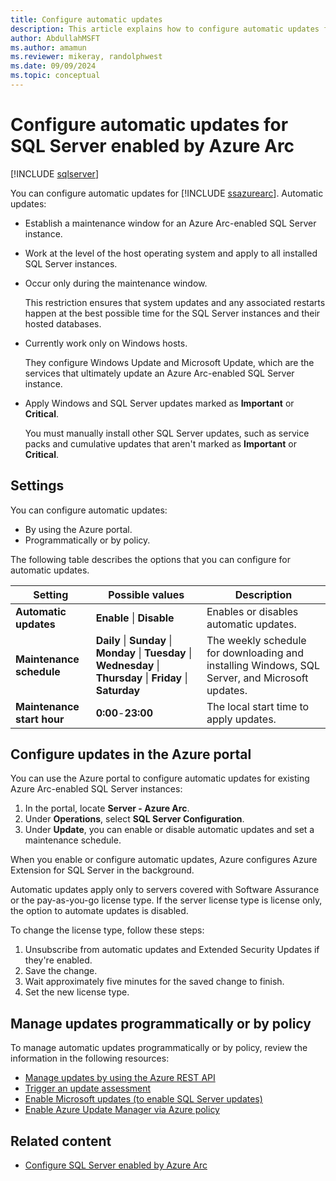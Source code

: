 ```yaml
---
title: Configure automatic updates
description: This article explains how to configure automatic updates for SQL Server enabled by Azure Arc.
author: AbdullahMSFT
ms.author: amamun
ms.reviewer: mikeray, randolphwest
ms.date: 09/09/2024
ms.topic: conceptual
---
```


# Configure automatic updates for SQL Server enabled by Azure Arc

[!INCLUDE [sqlserver](../../includes/applies-to-version/sqlserver.md)]

You can configure automatic updates for [!INCLUDE [ssazurearc](../../includes/ssazurearc.md)]. Automatic updates:

- Establish a maintenance window for an Azure Arc-enabled SQL Server instance.

- Work at the level of the host operating system and apply to all installed SQL Server instances.

- Occur only during the maintenance window.

  This restriction ensures that system updates and any associated restarts happen at the best possible time for the SQL Server instances and their hosted databases.

- Currently work only on Windows hosts.

  They configure Windows Update and Microsoft Update, which are the services that ultimately update an Azure Arc-enabled SQL Server instance.

- Apply Windows and SQL Server updates marked as **Important** or **Critical**.

  You must manually install other SQL Server updates, such as service packs and cumulative updates that aren't marked as **Important** or **Critical**.

## Settings

You can configure automatic updates:

- By using the Azure portal.
- Programmatically or by policy.

The following table describes the options that you can configure for automatic updates.

| Setting | Possible values | Description |
| --- | --- | --- |
| **Automatic updates** | **Enable** \| **Disable** | Enables or disables automatic updates. |
| **Maintenance schedule** | **Daily** \| **Sunday** \| **Monday** \| **Tuesday** \| **Wednesday** \| **Thursday** \| **Friday** \| **Saturday** | The weekly schedule for downloading and installing Windows, SQL Server, and Microsoft updates. |
| **Maintenance start hour** | **0:00**-**23:00** | The local start time to apply updates. |

## Configure updates in the Azure portal

You can use the Azure portal to configure automatic updates for existing Azure Arc-enabled SQL Server instances:

1. In the portal, locate **Server - Azure Arc**.
1. Under **Operations**, select **SQL Server Configuration**.
1. Under **Update**, you can enable or disable automatic updates and set a maintenance schedule.

When you enable or configure automatic updates, Azure configures Azure Extension for SQL Server in the background.

Automatic updates apply only to servers covered with Software Assurance or the pay-as-you-go license type. If the server license type is license only, the option to automate updates is disabled.

To change the license type, follow these steps:

1. Unsubscribe from automatic updates and Extended Security Updates if they're enabled.
1. Save the change.
1. Wait approximately five minutes for the saved change to finish.
1. Set the new license type.

## Manage updates programmatically or by policy

To manage automatic updates programmatically or by policy, review the information in the following resources:

- [Manage updates by using the Azure REST API](/azure/update-manager/manage-arc-enabled-servers-programmatically?tabs=cli%2Crest#update-deployment)
- [Trigger an update assessment](/azure/update-manager/manage-arc-enabled-servers-programmatically?tabs=cli%2Crest#update-assessment)
- [Enable Microsoft updates (to enable SQL Server updates)](/azure/update-manager/configure-wu-agent#enable-updates-for-other-microsoft-products)
- [Enable Azure Update Manager via Azure policy](/azure/update-manager/tutorial-assessment-deployment-using-policy)

## Related content

- [Configure SQL Server enabled by Azure Arc](manage-configuration.md)
